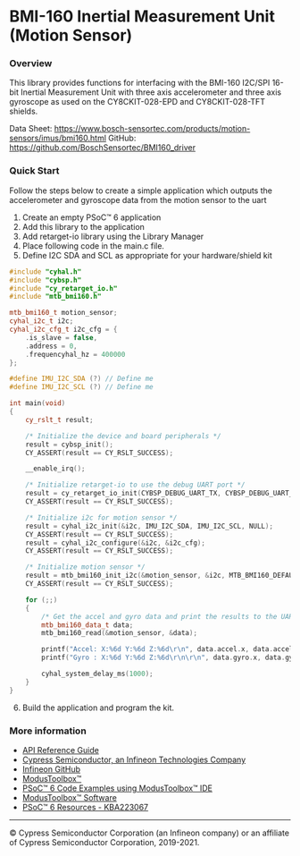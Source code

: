 # BMI-160 Inertial Measurement Unit (Motion Sensor)

### Overview

This library provides functions for interfacing with the BMI-160 I2C/SPI 16-bit Inertial Measurement Unit with three axis accelerometer and three axis gyroscope as used on the CY8CKIT-028-EPD and CY8CKIT-028-TFT shields.

Data Sheet: https://www.bosch-sensortec.com/products/motion-sensors/imus/bmi160.html
GitHub: https://github.com/BoschSensortec/BMI160_driver

### Quick Start
Follow the steps below to create a simple application which outputs the
accelerometer and gyroscope data from the motion sensor to the uart
1. Create an empty PSoC™ 6 application
2. Add this library to the application
3. Add retarget-io library using the Library Manager
4. Place following code in the main.c file.
5. Define I2C SDA and SCL as appropriate for your hardware/shield kit
```cpp
#include "cyhal.h"
#include "cybsp.h"
#include "cy_retarget_io.h"
#include "mtb_bmi160.h"

mtb_bmi160_t motion_sensor;
cyhal_i2c_t i2c;
cyhal_i2c_cfg_t i2c_cfg = {
    .is_slave = false,
    .address = 0,
    .frequencyhal_hz = 400000
};

#define IMU_I2C_SDA (?) // Define me
#define IMU_I2C_SCL (?) // Define me

int main(void)
{
    cy_rslt_t result;

    /* Initialize the device and board peripherals */
    result = cybsp_init();
    CY_ASSERT(result == CY_RSLT_SUCCESS);

    __enable_irq();

    /* Initialize retarget-io to use the debug UART port */
    result = cy_retarget_io_init(CYBSP_DEBUG_UART_TX, CYBSP_DEBUG_UART_RX, CY_RETARGET_IO_BAUDRATE);
    CY_ASSERT(result == CY_RSLT_SUCCESS);

    /* Initialize i2c for motion sensor */
    result = cyhal_i2c_init(&i2c, IMU_I2C_SDA, IMU_I2C_SCL, NULL);
    CY_ASSERT(result == CY_RSLT_SUCCESS);
    result = cyhal_i2c_configure(&i2c, &i2c_cfg);
    CY_ASSERT(result == CY_RSLT_SUCCESS);

    /* Initialize motion sensor */
    result = mtb_bmi160_init_i2c(&motion_sensor, &i2c, MTB_BMI160_DEFAULT_ADDRESS);
    CY_ASSERT(result == CY_RSLT_SUCCESS);

    for (;;)
    {
        /* Get the accel and gyro data and print the results to the UART */
        mtb_bmi160_data_t data;
        mtb_bmi160_read(&motion_sensor, &data);

        printf("Accel: X:%6d Y:%6d Z:%6d\r\n", data.accel.x, data.accel.y, data.accel.z);
        printf("Gyro : X:%6d Y:%6d Z:%6d\r\n\r\n", data.gyro.x, data.gyro.y, data.gyro.z);

        cyhal_system_delay_ms(1000);
    }
}
```
6. Build the application and program the kit.

### More information

* [API Reference Guide](https://infineon.github.io/sensor-motion-bmi160/html/index.html)
* [Cypress Semiconductor, an Infineon Technologies Company](http://www.cypress.com)
* [Infineon GitHub](https://github.com/infineon)
* [ModusToolbox™](https://www.cypress.com/products/modustoolbox-software-environment)
* [PSoC™ 6 Code Examples using ModusToolbox™ IDE](https://github.com/infineon/Code-Examples-for-ModusToolbox-Software)
* [ModusToolbox™ Software](https://github.com/Infineon/modustoolbox-software)
* [PSoC™ 6 Resources - KBA223067](https://community.cypress.com/docs/DOC-14644)

---
© Cypress Semiconductor Corporation (an Infineon company) or an affiliate of Cypress Semiconductor Corporation, 2019-2021.
